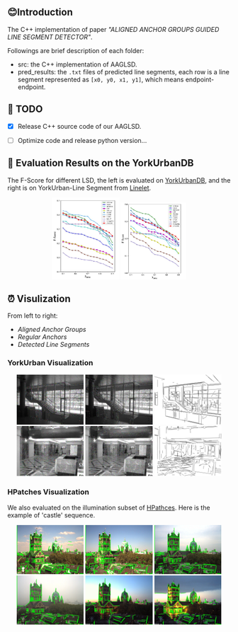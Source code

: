 ## 😊Introduction
The C++ implementation of paper *"ALIGNED ANCHOR GROUPS GUIDED LINE SEGMENT DETECTOR"*. 

Followings are brief description of each folder:
- src: the C++ implementation of AAGLSD.
- pred_results: the `.txt` files of predicted line segments, each row is a line segment represented as `[x0, y0, x1, y1]`, which means endpoint-endpoint.

## 🚀 TODO
- [x] Release C++ source code of our AAGLSD.
- [ ] Optimize code and release python version...


## 📖 Evaluation Results on the YorkUrbanDB
The F-Score for different LSD, the left is evaluated on [YorkUrbanDB](https://www.elderlab.yorku.ca/resources/york-urban-line-segment-database-information/), and the right is on YorkUrban-Line Segment from [Linelet](https://github.com/NamgyuCho/Linelet-code-and-YorkUrban-LineSegment-DB).
<div align="center">
    <img src="./imgs/Fsc-yorkurban.png" width="30%" alt="F-Score YUD"/>
    <img src="./imgs/Fsc-yorkurban_line_segment.png" width="29%" /> 
</div>

## ⏰ Visulization
From left to right: 

- *Aligned Anchor Groups*
- *Regular Anchors*
- *Detected Line Segments*
### YorkUrban Visualization
<div align="center">
    <img src="./imgs/P1020829-AAG_SHOW.png" width="30%" /> 
    <img src="./imgs/P1020829-RA_SHOW.png" width="30%" /> 
    <img src="./imgs/P1020829-RES.png" width="30%" /> 
</div> 

<div align="center">
    <img src="./imgs/P1040795-AAG_SHOW.png" width="30%" /> 
    <img src="./imgs/P1040795-RA_SHOW.png" width="30%" /> 
    <img src="./imgs/P1040795-RES.png" width="30%" /> 
</div> 

### HPatches Visualization
We also evaluated on the illumination subset of [HPathces](https://github.com/hpatches/hpatches-dataset). Here is the example of 'castle' sequence.
<div align="center">
    <img src="./imgs/castle1.jpg" width="30%" /> 
    <img src="./imgs/castle2.jpg" width="30%" /> 
    <img src="./imgs/castle3.jpg" width="30%" /> 
</div> 

<div align="center">
    <img src="./imgs/castle4.jpg" width="30%" /> 
    <img src="./imgs/castle5.jpg" width="30%" /> 
    <img src="./imgs/castle6.jpg" width="30%" /> 
</div> 